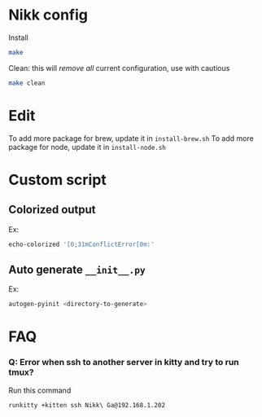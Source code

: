 # Nikk config

Install

```bash
make
```

Clean: this will *remove all* current configuration, use with cautious

```bash
make clean
```

# Edit

To add more package for brew, update it in `install-brew.sh`
To add more package for node, update it in `install-node.sh`

# Custom script

## Colorized output

Ex:

```bash
echo-colorized '[0;31mConflictError[0m:'
```

## Auto generate `__init__.py`

Ex:

```bash
autogen-pyinit <directory-to-generate>
```

# FAQ

### Q: Error when ssh to another server in kitty and try to run tmux?

Run this command

	runkitty +kitten ssh Nikk\ Ga@192.168.1.202
